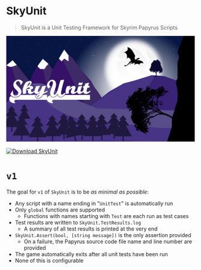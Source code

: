 # SkyUnit

> SkyUnit is a Unit Testing Framework for Skyrim Papyrus Scripts

![SkyUnit](Images/Logo.jpg)

[![Download SkyUnit](https://github.com/SkyrimScripting/SkyrimScripting/raw/main/Resources/DownloadButton.png)](https://github.com/SkyrimScripting/SkyUnit/releases/download/v1/SkyUnit.7z)

# `v1`

The goal for `v1` of `SkyUnit` is to be _as minimal as possible_:

- Any script with a name ending in "`UnitTest`" is automatically run
- Only `global` functions are supported
    - Functions with names starting with `Test` are each run as test cases
- Test results are written to `SkyUnit.TestResults.log`
    - A summary of all test results is printed at the very end
- `SkyUnit.Assert(bool, [string message])` is the only assertion provided
    - On a failure, the Papyrus source code file name and line number are provided
- The game automatically exits after all unit tests have been run
- None of this is configurable
